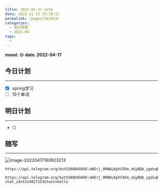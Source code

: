 ```yaml
---
title: 2022-04-17_note
date: 2022-11-13 23:10:11
permalink: /pages/501b53/
categories:
  - 每日随笔
  - 2022-04
tags:
  - 
---
```

**mood:** :smile:  									**date: 2022-04-17**  
## 今日计划  
------
- [x]  spring学习
- [ ]  15个单词
## 明日计划  
------
- [ ]  
## 随写 
------

![image-20220417160923213](D:%5Cproject%5Cvscode%5Cblog%5Cblogs%5C%E6%AF%8F%E6%97%A5%E9%9A%8F%E7%AC%94%5C2022-04-17_note.assets%5Cimage-20220417160923213.png)

```
https://api.telegram.org/bot5388845605:AAErj_0RN6LKphC85m_oGyBQb_ygdsqBf20/getUpdates

https://api.telegram.org/bot5388845605:AAErj_0RN6LKphC85m_oGyBQb_ygdsqBf20/sendMessage?chat_id=5314017253&text=hello
```

